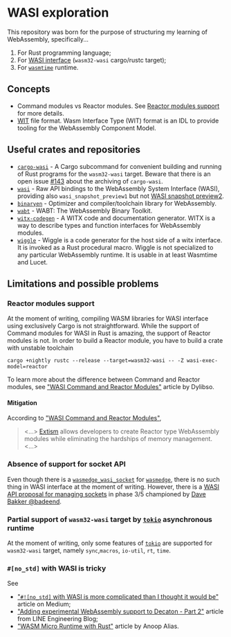 # WASI exploration

This repository was born for the purpose of structuring my learning of WebAssembly, specifically...

1. For Rust programming language;
2. For [WASI interface] (`wasm32-wasi` cargo/rustc target);
3. For [`wasmtime`] runtime.

## Concepts

* Command modules vs Reactor modules. See [Reactor modules support](#reactor-modules-support) for more details.
* [WIT] file format. Wasm Interface Type (WIT) format is an IDL to provide tooling for the WebAssembly Component Model.

## Useful crates and repositories

* [`cargo-wasi`] - A Cargo subcommand for convenient building and running of Rust programs for the `wasm32-wasi` target. Beware that there is an open issue [#143](https://github.com/bytecodealliance/cargo-wasi/issues/143) about the archiving of `cargo-wasi`.
* [`wasi`] - Raw API bindings to the WebAssembly System Interface (WASI), providing also `wasi_snapshot_preview1` but not [WASI snapshot preview2](https://github.com/nodejs/uvwasi/issues/59).
* [`binaryen`] - Optimizer and compiler/toolchain library for WebAssembly.
* [`wabt`] - WABT: The WebAssembly Binary Toolkit.
* [`witx-codegen`] - A WITX code and documentation generator. WITX is a way to describe types and function interfaces for WebAssembly modules.
* [`wiggle`]  - Wiggle is a code generator for the host side of a witx interface. It is invoked as a Rust procedural macro. Wiggle is not specialized to any particular WebAssembly runtime. It is usable in at least Wasmtime and Lucet.

## Limitations and possible problems

### Reactor modules support

At the moment of writing, compiling WASM libraries for WASI interface using exclusively Cargo is not straightforward. While the support of Command modules for WASI in Rust is amazing, the support of Reactor modules is not. In order to build a Reactor module, you have to build a crate with unstable toolchain

```console
cargo +nightly rustc --release --target=wasm32-wasi -- -Z wasi-exec-model=reactor
```

To learn more about the difference between Command and Reactor modules, see ["WASI Command and Reactor Modules"] article by Dylibso.

#### Mitigation

According to ["WASI Command and Reactor Modules"],

> <...> [Extism] allows developers to create Reactor type WebAssembly modules while eliminating the hardships of memory management. <...>

### Absence of support for socket API

Even though there is a [`wasmedge_wasi_socket`] for [`wasmedge`], there is no such thing in WASI interface at the moment of writing. However, there is a [WASI API proposal for managing sockets] in phase 3/5 championed by [Dave Bakker @badeend].

### Partial support of `wasm32-wasi` target by [`tokio`] asynchronous runtime

At the moment of writing, only some features of [`tokio`] are supported for `wasm32-wasi` target, namely `sync`,`macros`, `io-util`, `rt`, `time`.

### `#[no_std]`  with WASI is tricky

See

* ["`#![no_std]` with WASI is more complicated than I thought it would be"][no_std_with_wasi] article on Medium;
* ["Adding experimental WebAssembly support to Decaton - Part 2"][wasm_support_to_decathon] article from LINE Engineering Blog;
* ["WASM Micro Runtime with Rust"][wasm_micro_runtime] article by Anoop Alias.

[`wasi`]: https://crates.io/crates/wasi
[`cargo-wasi`]: https://crates.io/crates/cargo-wasi
[`binaryen`]: https://github.com/webassembly/binaryen
[`wabt`]: https://github.com/WebAssembly/wabt
[`witx-codegen`]: https://crates.io/crates/witx-codegen
[WASI interface]: https://wasi.dev/
[`wasmtime`]: https://wasmtime.dev/
["WASI Command and Reactor Modules"]: https://dylibso.com/blog/wasi-command-reactor/
[Extism]: https://github.com/extism/extism
[`wasmedge_wasi_socket`]: https://crates.io/crates/wasmedge_wasi_socket
[`wasmedge`]: https://wasmedge.org/
[WASI API proposal for managing sockets]: https://github.com/WebAssembly/wasi-sockets
[Dave Bakker @badeend]: https://github.com/badeend
[`tokio`]: https://tokio.rs/
[no_std_with_wasi]: https://dev.to/thepuzzlemaker/nostd-with-wasi-is-more-complicated-than-i-thought-it-would-be-14j7
[wasm_support_to_decathon]: https://engineering.linecorp.com/en/blog/adding-experimental-webassembly-support-to-decaton-part-2
[wasm_micro_runtime]: https://anoopelias.github.io/posts/wasm-micro-runtime-with-rust/
[WIT]: https://github.com/WebAssembly/component-model/blob/main/design/mvp/WIT.md
[`wiggle`]: https://crates.io/crates/wiggle
